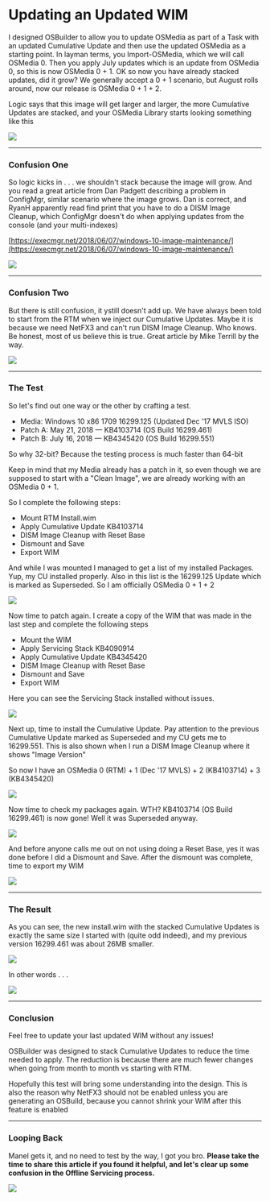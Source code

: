 # Updating an Updated WIM

I designed OSBuilder to allow you to update OSMedia as part of a Task with an updated Cumulative Update and then use the updated OSMedia as a starting point.  In layman terms, you Import-OSMedia, which we will call OSMedia 0.  Then you apply July updates which is an update from OSMedia 0, so this is now OSMedia 0 + 1.  OK so now you have already stacked updates, did it grow?  We generally accept a 0 + 1 scenario, but August rolls around, now our release is OSMedia 0 + 1 + 2.

Logic says that this image will get larger and larger, the more Cumulative Updates are stacked, and your OSMedia Library starts looking something like this

![](/assets/2018-07-20_22-30-08.png)

---

### Confusion One

So logic kicks in . . . we shouldn't stack because the image will grow.  And you read a great article from Dan Padgett describing a problem in ConfigMgr, similar scenario where the image grows.  Dan is correct, and RyanH apparently read find print that you have to do a DISM Image Cleanup, which ConfigMgr doesn't do when applying updates from the console \(and your multi-indexes\)

[https://execmgr.net/2018/06/07/windows-10-image-maintenance/](https://execmgr.net/2018/06/07/windows-10-image-maintenance/)

![](/assets/2018-07-20_22-34-25b.png)

---

### Confusion Two

But there is still confusion, it ystill doesn't add up.  We have always been told to start from the RTM when we inject our Cumulative Updates.  Maybe it is because we need NetFX3 and can't run DISM Image Cleanup.  Who knows.  Be honest, most of us believe this is true.  Great article by Mike Terrill by the way.

![](/assets/2018-07-20_22-31-52.png)

---

### The Test

So let's find out one way or the other by crafting a test.

* Media: Windows 10 x86 1709 16299.125 \(Updated Dec '17 MVLS ISO\)
* Patch A: May 21, 2018 — KB4103714 \(OS Build 16299.461\)
* Patch B: July 16, 2018 — KB4345420 \(OS Build 16299.551\)

So why 32-bit?  Because the testing process is much faster than 64-bit

Keep in mind that my Media already has a patch in it, so even though we are supposed to start with a "Clean Image", we are already working with an OSMedia 0 + 1.

So I complete the following steps:

* Mount RTM Install.wim
* Apply Cumulative Update KB4103714
* DISM Image Cleanup with Reset Base
* Dismount and Save
* Export WIM

And while I was mounted I managed to get a list of my installed Packages.  Yup, my CU installed properly.  Also in this list is the 16299.125 Update which is marked as Superseded.  So I am officially OSMedia 0 + 1 + 2

![](/assets/2018-07-20_22-49-37.png)

Now time to patch again.  I create a copy of the WIM that was made in the last step and complete the following steps

* Mount the WIM
* Apply Servicing Stack KB4090914
* Apply Cumulative Update KB4345420
* DISM Image Cleanup with Reset Base
* Dismount and Save
* Export WIM

Here you can see the Servicing Stack installed without issues.

![](/assets/2018-07-20_22-51-10-2.png)

Next up, time to install the Cumulative Update.  Pay attention to the previous Cumulative Update marked as Superseded and my CU gets me to 16299.551.  This is also shown when I run a DISM Image Cleanup where it shows "Image Version"

So now I have an OSMedia 0 \(RTM\) + 1 \(Dec '17 MVLS\) + 2 \(KB4103714\) + 3 \(KB4345420\)

![](/assets/2018-07-20_22-51-15.png)

Now time to check my packages again.  WTH?  KB4103714 \(OS Build 16299.461\) is now gone!  Well it was Superseded anyway.

![](/assets/2018-07-20_23-02-42.png)

And before anyone calls me out on not using doing a Reset Base, yes it was done before I did a Dismount and Save.  After the dismount was complete, time to export my WIM

![](/assets/2018-07-20_23-03-12.png)

---

### The Result

As you can see, the new install.wim with the stacked Cumulative Updates is exactly the same size I started with \(quite odd indeed\), and my previous  version 16299.461 was about 26MB smaller.

![](/assets/2018-07-20_23-11-19.jpg)

In other words . . .

![](/assets/doesnt-look-like-anything-to-me.jpg)

---

### Conclusion

Feel free to update your last updated WIM without any issues!

OSBuilder was designed to stack Cumulative Updates to reduce the time needed to apply.  The reduction is because there are much fewer changes when going from month to month vs starting with RTM.

Hopefully this test will bring some understanding into the design.  This is also the reason why NetFX3 should not be enabled unless you are generating an OSBuild, because you cannot shrink your WIM after this feature is enabled

---

### Looping Back

Manel gets it, and no need to test by the way, I got you bro.  **Please take the time to share this article if you found it helpful, and let's clear up some confusion in the Offline Servicing process.**

![](/assets/2018-07-20_23-19-51.jpg)

